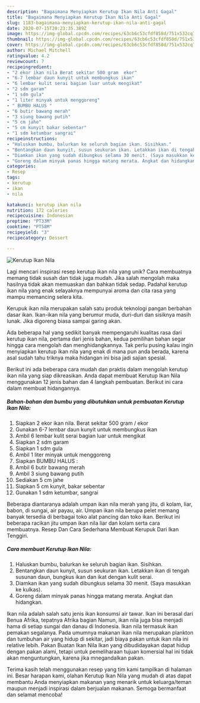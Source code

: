 ```yaml
---
description: "Bagaimana Menyiapkan Kerutup Ikan Nila Anti Gagal"
title: "Bagaimana Menyiapkan Kerutup Ikan Nila Anti Gagal"
slug: 1183-bagaimana-menyiapkan-kerutup-ikan-nila-anti-gagal
date: 2020-07-15T20:23:35.389Z
image: https://img-global.cpcdn.com/recipes/63cb6c53cfdf858d/751x532cq70/kerutup-ikan-nila-foto-resep-utama.jpg
thumbnail: https://img-global.cpcdn.com/recipes/63cb6c53cfdf858d/751x532cq70/kerutup-ikan-nila-foto-resep-utama.jpg
cover: https://img-global.cpcdn.com/recipes/63cb6c53cfdf858d/751x532cq70/kerutup-ikan-nila-foto-resep-utama.jpg
author: Michael Mitchell
ratingvalue: 4.2
reviewcount: 7
recipeingredient:
- "2 ekor ikan nila Berat sekitar 500 gram  ekor"
- "6-7 lembar daun kunyit untuk membungkus ikan"
- "6 lembar kulit serai bagian luar untuk mengikat"
- "2 sdm garam"
- "1 sdm gula"
- "1 liter minyak untuk menggoreng"
- " BUMBU HALUS "
- "6 butir bawang merah"
- "3 siung bawang putih"
- "5 cm jahe"
- "5 cm kunyit bakar sebentar"
- "1 sdm ketumbar sangrai"
recipeinstructions:
- "Haluskan bumbu, balurkan ke seluruh bagian ikan. Sisihkan."
- "Bentangkan daun kunyit, susun seukuran ikan. Letakkan ikan di tengah susunan daun, bungkus ikan dan ikat dengan kulit serai."
- "Diamkan ikan yang sudah dibungkus selama 30 menit. (Saya masukkan ke kulkas)."
- "Goreng dalam minyak panas hingga matang merata. Angkat dan hidangkan."
categories:
- Resep
tags:
- kerutup
- ikan
- nila

katakunci: kerutup ikan nila 
nutrition: 172 calories
recipecuisine: Indonesian
preptime: "PT33M"
cooktime: "PT58M"
recipeyield: "3"
recipecategory: Dessert

---
```



![Kerutup Ikan Nila](https://img-global.cpcdn.com/recipes/63cb6c53cfdf858d/751x532cq70/kerutup-ikan-nila-foto-resep-utama.jpg)

Lagi mencari inspirasi resep kerutup ikan nila yang unik? Cara membuatnya memang tidak susah dan tidak juga mudah. Jika salah mengolah maka hasilnya tidak akan memuaskan dan bahkan tidak sedap. Padahal kerutup ikan nila yang enak selayaknya mempunyai aroma dan cita rasa yang mampu memancing selera kita.

Kerupuk ikan nila merupakan salah satu produk teknologi pangan berbahan dasar ikan. Ikan-ikan nila yang berumur muda, duri-duri dan sisiknya masih lunak. Jika digoreng biasa sampai garing akan.

Ada beberapa hal yang sedikit banyak mempengaruhi kualitas rasa dari kerutup ikan nila, pertama dari jenis bahan, kedua pemilihan bahan segar hingga cara mengolah dan menghidangkannya. Tak perlu pusing kalau ingin menyiapkan kerutup ikan nila yang enak di mana pun anda berada, karena asal sudah tahu triknya maka hidangan ini bisa jadi sajian spesial.


Berikut ini ada beberapa cara mudah dan praktis dalam mengolah kerutup ikan nila yang siap dikreasikan. Anda dapat membuat Kerutup Ikan Nila menggunakan 12 jenis bahan dan 4 langkah pembuatan. Berikut ini cara dalam membuat hidangannya.

<!--inarticleads1-->

##### Bahan-bahan dan bumbu yang dibutuhkan untuk pembuatan Kerutup Ikan Nila:

1. Siapkan 2 ekor ikan nila. Berat sekitar 500 gram / ekor
1. Gunakan 6-7 lembar daun kunyit untuk membungkus ikan
1. Ambil 6 lembar kulit serai bagian luar untuk mengikat
1. Siapkan 2 sdm garam
1. Siapkan 1 sdm gula
1. Ambil 1 liter minyak untuk menggoreng
1. Siapkan  BUMBU HALUS :
1. Ambil 6 butir bawang merah
1. Ambil 3 siung bawang putih
1. Sediakan 5 cm jahe
1. Siapkan 5 cm kunyit, bakar sebentar
1. Gunakan 1 sdm ketumbar, sangrai


Beberapa diantaranya adalah umpan ikan nila merah yang jitu, di kolam, liar, babon, di sungai, air payau, air. Umpan ikan nila berupa pelet memang banyak tersedia di berbagai toko alat pancing dan toko ikan. Berikut ini beberapa racikan jitu umpan ikan nila liar dan kolam serta cara membuatnya. Resep Dan Cara Sederhana Membuat Kerupuk Dari Ikan Tenggiri. 

<!--inarticleads2-->

##### Cara membuat Kerutup Ikan Nila:

1. Haluskan bumbu, balurkan ke seluruh bagian ikan. Sisihkan.
1. Bentangkan daun kunyit, susun seukuran ikan. Letakkan ikan di tengah susunan daun, bungkus ikan dan ikat dengan kulit serai.
1. Diamkan ikan yang sudah dibungkus selama 30 menit. (Saya masukkan ke kulkas).
1. Goreng dalam minyak panas hingga matang merata. Angkat dan hidangkan.


Ikan nila adalah salah satu jenis ikan konsumsi air tawar. Ikan ini berasal dari Benua Afrika, tepatnya Afrika bagian Namun, ikan nila juga bisa menjadi hama di setiap sungai dan danau di Indonesia. Ikan nila termasuk ikan pemakan segalanya. Pada umumnya makanan ikan nila merupakan plankton dan tumbuhan air yang hidup di sekitar, jadi biaya pakan untuk ikan nila ini relative lebih. Pakan Buatan Ikan Nila Ikan yang dibudidayakan dapat hidup dengan pakan alami, tetapi untuk pemeliharaan tujuan komersial hal ini tidak akan menguntungkan, karena jika mnegandalkan pakan. 

Terima kasih telah menggunakan resep yang tim kami tampilkan di halaman ini. Besar harapan kami, olahan Kerutup Ikan Nila yang mudah di atas dapat membantu Anda menyiapkan makanan yang menarik untuk keluarga/teman maupun menjadi inspirasi dalam berjualan makanan. Semoga bermanfaat dan selamat mencoba!
